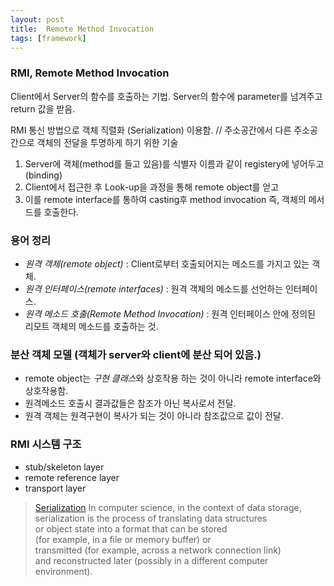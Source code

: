 ```yaml
---
layout: post
title:  Remote Method Invocation
tags: [framework]
---
```


### RMI, Remote Method Invocation

Client에서 Server의 함수를 호출하는 기법.
Server의 함수에 parameter를 넘겨주고 return 값을 받음.

RMI 통신 방법으로 객체 직렬화 (Serialization) 이용함.
// 주소공간에서 다른 주소공간으로 객체의 전달을 투명하게 하기 위한 기술

1. Server에 객체(method를 들고 있음)를 식별자 이름과 같이 registery에 넣어두고 (binding)  
2. Client에서 접근한 후 Look-up을 과정을 통해 remote object를 얻고  
3. 이를 remote interface를 통하여 casting후 method invocation 즉, 객체의 메서드를 호출한다.  

### 용어 정리
- *원격 객체(remote object)* : Client로부터 호출되어지는 메소드를 가지고 있는 객체.  
- *원격 인터페이스(remote interfaces)* : 원격 객체의 메소드를 선언하는 인터페이스.  
- *원격 메소드 호출(Remote Method Invocation)* : 원격 인터페이스 안에 정의된 리모트 객체의 메소드를 호출하는 것.  

### 분산 객체 모델 (객체가 server와 client에 분산 되어 있음.)  
- remote object는 *구현 클래스*와 상호작용 하는 것이 아니라 remote interface와 상호작용함.  
- 원격메소드 호출시 결과값들은 참조가 아닌 복사로서 전달.  
- 원격 객체는 원격구현이 복사가 되는 것이 아니라 참조값으로 값이 전달.  

### RMI 시스템 구조
- stub/skeleton layer  
- remote reference layer  
- transport layer  

> [Serialization][1]
> In computer science, in the context of data storage,  
> serialization is the process of translating data structures  
> or object state into a format that can be stored  
> (for example, in a file or memory buffer) or  
> transmitted (for example, across a network connection link)  
> and reconstructed later (possibly in a different computer environment).  

[1]:https://en.wikipedia.org/wiki/Serialization
